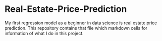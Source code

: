 # Real-Estate-Price-Prediction
My first regression model as a beginner in data science is real estate price prediction. This repository contains that file which markdown cells for information of what I do in this project.
